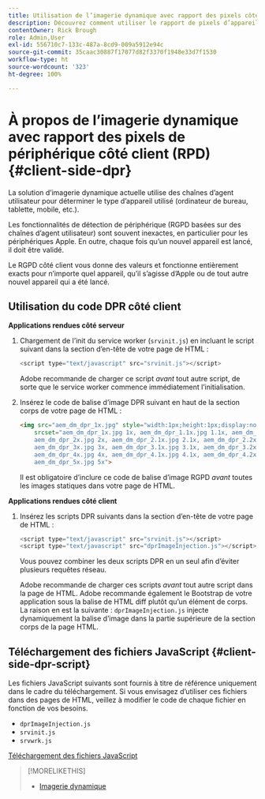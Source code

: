 ```yaml
---
title: Utilisation de l’imagerie dynamique avec rapport des pixels côté client
description: Découvrez comment utiliser le rapport de pixels d’appareil côté client avec l’imagerie dynamique dans Adobe Experience Manager as a Cloud Service avec Dynamic Media.
contentOwner: Rick Brough
role: Admin,User
exl-id: 556710c7-133c-487a-8cd9-009a5912e94c
source-git-commit: 35caac30887f17077d82f3370f1948e33d7f1530
workflow-type: ht
source-wordcount: '323'
ht-degree: 100%

---
```


# À propos de l’imagerie dynamique avec rapport des pixels de périphérique côté client (RPD) {#client-side-dpr}

La solution d’imagerie dynamique actuelle utilise des chaînes d’agent utilisateur pour déterminer le type d’appareil utilisé (ordinateur de bureau, tablette, mobile, etc.).

Les fonctionnalités de détection de périphérique (RGPD basées sur des chaînes d’agent utilisateur) sont souvent inexactes, en particulier pour les périphériques Apple. En outre, chaque fois qu’un nouvel appareil est lancé, il doit être validé.

Le RGPD côté client vous donne des valeurs et fonctionne entièrement exacts pour n’importe quel appareil, qu’il s’agisse d’Apple ou de tout autre nouvel appareil qui a été lancé.

<!-- See also [About network bandwidth optimization](/help/assets/dynamic-media/imaging-faq.md#network-bandwidth-optimization). -->

## Utilisation du code DPR côté client

**Applications rendues côté serveur**

1. Chargement de l’init du service worker (`srvinit.js`) en incluant le script suivant dans la section d’en-tête de votre page de HTML :

   ```javascript
   <script type="text/javascript" src="srvinit.js"></script>
   ```

   Adobe recommande de charger ce script _avant_ tout autre script, de sorte que le service worker commence immédiatement l’initialisation.

1. Insérez le code de balise d’image DPR suivant en haut de la section corps de votre page de HTML :

   ```html
   <img src="aem_dm_dpr_1x.jpg" style="width:1px;height:1px;display:none"
       srcset="aem_dm_dpr_1x.jpg 1x, aem_dm_dpr_1.1x.jpg 1.1x, aem_dm_dpr_1.2x.jpg 1.2x, aem_dm_dpr_1.3x.jpg 1.3x, aem_dm_dpr_1.4x.jpg 1.4x, aem_dm_dpr_1.5x.jpg 1.5x, aem_dm_dpr_1.6x.jpg 1.6x,          aem_dm_dpr_1.7x.jpg 1.7x, aem_dm_dpr_1.8x.jpg 1.8x, aem_dm_dpr_1.9x.jpg 1.9x,
       aem_dm_dpr_2x.jpg 2x, aem_dm_dpr_2.1x.jpg 2.1x, aem_dm_dpr_2.2x.jpg 2.2x, aem_dm_dpr_2.3x.jpg 2.3x, aem_dm_dpr_2.4x.jpg 2.4x, aem_dm_dpr_2.5x.jpg 2.5x, aem_dm_dpr_2.6x.jpg 2.6x, aem_dm_dpr_2.7x.jpg 2.7x, aem_dm_dpr_2.8x.jpg 2.8x, aem_dm_dpr_2.9x.jpg 2.9x,
       aem_dm_dpr_3x.jpg 3x, aem_dm_dpr_3.1x.jpg 3.1x, aem_dm_dpr_3.2x.jpg 3.2x, aem_dm_dpr_3.3x.jpg 3.3x, aem_dm_dpr_3.4x.jpg 3.4x, aem_dm_dpr_3.5x.jpg 3.5x, aem_dm_dpr_3.6x.jpg 3.6x, aem_dm_dpr_3.7x.jpg 3.7x, aem_dm_dpr_3.8x.jpg 3.8x, aem_dm_dpr_3.9x.jpg 3.9x,
       aem_dm_dpr_4x.jpg 4x, aem_dm_dpr_4.1x.jpg 4.1x, aem_dm_dpr_4.2x.jpg 4.2x, aem_dm_dpr_4.3x.jpg 4.3x, aem_dm_dpr_4.4x.jpg 4.4x, aem_dm_dpr_4.5x.jpg 4.5x, aem_dm_dpr_4.6x.jpg 4.6x, aem_dm_dpr_4.7x.jpg 4.7x, aem_dm_dpr_4.8x.jpg 4.8x, aem_dm_dpr_4.9x.jpg 4.9x,
       aem_dm_dpr_5x.jpg 5x">
   ```

   Il est obligatoire d’inclure ce code de balise d’image RGPD _avant_ toutes les images statiques dans votre page de HTML.

**Applications rendues côté client**

1. Insérez les scripts DPR suivants dans la section d’en-tête de votre page de HTML :

   ```javascript
   <script type="text/javascript" src="srvinit.js"></script>
   <script type="text/javascript" src="dprImageInjection.js"></script>
   ```

   Vous pouvez combiner les deux scripts DPR en un seul afin d’éviter plusieurs requêtes réseau.

   Adobe recommande de charger ces scripts _avant_ tout autre script dans la page de HTML.
Adobe recommande également le Bootstrap de votre application sous la balise de HTML diff plutôt qu’un élément de corps. La raison en est la suivante : `dprImageInjection.js` injecte dynamiquement la balise d’image dans la partie supérieure de la section corps de la page HTML.

## Téléchargement des fichiers JavaScript {#client-side-dpr-script}

Les fichiers JavaScript suivants sont fournis à titre de référence uniquement dans le cadre du téléchargement. Si vous envisagez d’utiliser ces fichiers dans des pages de HTML, veillez à modifier le code de chaque fichier en fonction de vos besoins.

* `dprImageInjection.js`
* `srvinit.js`
* `srvwrk.js`

[Téléchargement des fichiers JavaScript](/help/assets/dynamic-media/assets/aem-dynamicmedia-smartimaging-dpr.zip)

>[!MORELIKETHIS]
>
>* [Imagerie dynamique](/help/assets/dynamic-media/imaging-faq.md)

